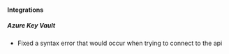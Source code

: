 
#### Integrations

##### Azure Key Vault

- Fixed a syntax error that would occur when trying to connect to the api
